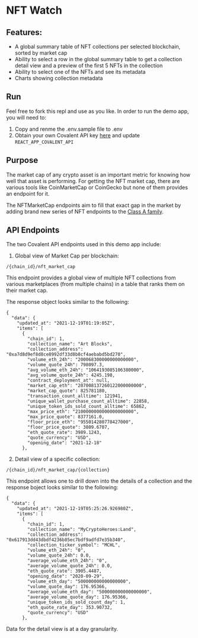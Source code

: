

# NFT Watch
## Features:

* A global summary table of NFT collections per selected blockchain, sorted by market cap
* Ability to select a row in the global summary table to get a collection detail view and a preview of the first 5 NFTs in the collection 
* Ability to select one of the NFTs and see its metadata
* Charts showing collection metadata


## Run
Feel free to fork this repl and use as you like. In order to run the demo app, you will need to:
1. Copy and renme the .env.sample file to .env
2. Obtain your own Covalent API key [here](https://www.covalenthq.com/platform) and update  `REACT_APP_COVALENT_API`
 

## Purpose
The market cap of any crypto asset is an important metric for knowing how well that asset is performing. For getting the NFT market cap, there are various tools like CoinMarketCap or CoinGecko but none of them provides an endpoint for it.

The NFTMarketCap endpoints aim to fill that exact gap in the market by adding brand new series of NFT endpoints to the [Class A family](https://www.covalenthq.com/docs/api).

## API Endpoints
The two Covalent API endpoints used in this demo app include:

1. Global view of Market Cap per blockchain:
```
/{chain_id}/nft_market_cap
```

This endpoint provides a global view of multiple NFT collections from various marketplaces (from multiple chains) in a table that ranks them on their market cap.

The response object looks similar to the following:
```
{
  "data": {
    "updated_at": "2021-12-19T01:19:05Z",
    "items": [
      {
        "chain_id": 1,
        "collection_name": "Art Blocks",
        "collection_address": "0xa7d8d9ef8d8ce8992df33d8b8cf4aebabd5bd270",
        "volume_eth_24h": "200068300000000000000",
        "volume_quote_24h": 798097.3,
        "avg_volume_eth_24h": "1064193085106380000",
        "avg_volume_quote_24h": 4245.198,
        "contract_deployment_at": null,
        "market_cap_eth": "207008137260122000000000",
        "market_cap_quote": 825781180,
        "transaction_count_alltime": 121941,
        "unique_wallet_purchase_count_alltime": 22858,
        "unique_token_ids_sold_count_alltime": 65862,
        "max_price_eth": "2100000000000000000000",
        "max_price_quote": 8377161.0,
        "floor_price_eth": "955014280778427000",
        "floor_price_quote": 3809.6707,
        "eth_quote_rate": 3989.1243,
        "quote_currency": "USD",
        "opening_date": "2021-12-18"
      },
```

2. Detail view of a specific collection:
```
/{chain_id}/nft_market_cap/{collection}
```
This endpoint allows one to drill down into the details of a collection and the response boject looks similar to the following:
```
{
  "data": {
    "updated_at": "2021-12-19T05:25:26.926980Z",
    "items": [
      {
        "chain_id": 1,
        "collection_name": "MyCryptoHeroes:Land",
        "collection_address": "0x617913dd43dbdf4236b85ec7bdf9adfd7e35b340",
        "collection_ticker_symbol": "MCHL",
        "volume_eth_24h": "0",
        "volume_quote_24h": 0.0,
        "average_volume_eth_24h": "0",
        "average_volume_quote_24h": 0.0,
        "eth_quote_rate": 3905.4487,
        "opening_date": "2020-09-29",
        "volume_eth_day": "500000000000000000",
        "volume_quote_day": 176.95366,
        "average_volume_eth_day": "500000000000000000",
        "average_volume_quote_day": 176.95366,
        "unique_token_ids_sold_count_day": 1,
        "eth_quote_rate_day": 353.90732,
        "quote_currency": "USD"
      },
```
Data for the detail view is at a day granularity. 

